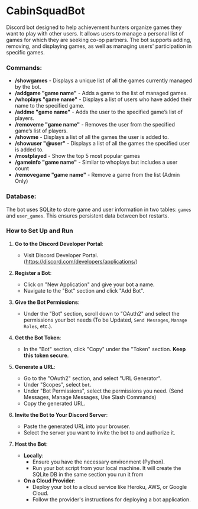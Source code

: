 # CabinSquadBot
Discord bot designed to help achievement hunters organize games they want to play with other users. It allows users to manage a personal list of games for which they are seeking co-op partners. The bot supports adding, removing, and displaying games, as well as managing users' participation in specific games.

### Commands:

- **/showgames** - Displays a unique list of all the games currently managed by the bot.
- **/addgame "game name"** - Adds a game to the list of managed games.
- **/whoplays "game name"** - Displays a list of users who have added their name to the specified game.
- **/addme "game name"** - Adds the user to the specified game’s list of players.
- **/removeme "game name"** - Removes the user from the specified game’s list of players.
- **/showme** - Displays a list of all the games the user is added to.
- **/showuser "@user"** - Displays a list of all the games the specified user is added to.
- **/mostplayed** - Show the top 5 most popular games
- **/gameinfo "game name"** - Similar to whoplays but includes a user count
- **/removegame "game name"** - Remove a game from the list (Admin Only)

### Database:

The bot uses SQLite to store game and user information in two tables: `games` and `user_games`. This ensures persistent data between bot restarts.

### How to Set Up and Run

1. **Go to the Discord Developer Portal**:
   - Visit Discord Developer Portal. (https://discord.com/developers/applications/)

2. **Register a Bot**:
   - Click on "New Application" and give your bot a name.
   - Navigate to the "Bot" section and click "Add Bot".

3. **Give the Bot Permissions**:
   - Under the "Bot" section, scroll down to "OAuth2" and select the permissions your bot needs (To be Updated, `Send Messages`, `Manage Roles`, etc.).

4. **Get the Bot Token**:
   - In the "Bot" section, click "Copy" under the "Token" section. **Keep this token secure**.

5. **Generate a URL**:
   - Go to the "OAuth2" section, and select "URL Generator".
   - Under "Scopes", select `bot`.
   - Under "Bot Permissions", select the permissions you need. (Send Messages, Manage Messages, Use Slash Commands)
   - Copy the generated URL.

6. **Invite the Bot to Your Discord Server**:
   - Paste the generated URL into your browser.
   - Select the server you want to invite the bot to and authorize it.

7. **Host the Bot**:
   - **Locally**:
     - Ensure you have the necessary environment (Python).
     - Run your bot script from your local machine. It will create the SQLite DB in the same section you run it from
   - **On a Cloud Provider**:
     - Deploy your bot to a cloud service like Heroku, AWS, or Google Cloud.
     - Follow the provider's instructions for deploying a bot application.

